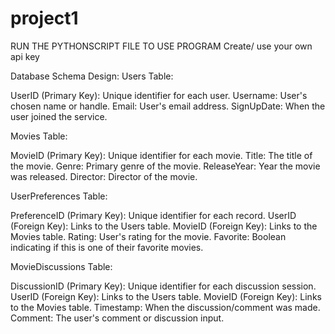 # project1
RUN THE PYTHONSCRIPT FILE TO USE PROGRAM
Create/ use your own api key


Database Schema Design:
Users Table:

UserID (Primary Key): Unique identifier for each user.
Username: User's chosen name or handle.
Email: User's email address.
SignUpDate: When the user joined the service.


Movies Table:

MovieID (Primary Key): Unique identifier for each movie.
Title: The title of the movie.
Genre: Primary genre of the movie.
ReleaseYear: Year the movie was released.
Director: Director of the movie.


UserPreferences Table:

PreferenceID (Primary Key): Unique identifier for each record.
UserID (Foreign Key): Links to the Users table.
MovieID (Foreign Key): Links to the Movies table.
Rating: User's rating for the movie.
Favorite: Boolean indicating if this is one of their favorite movies.

MovieDiscussions Table:

DiscussionID (Primary Key): Unique identifier for each discussion session.
UserID (Foreign Key): Links to the Users table.
MovieID (Foreign Key): Links to the Movies table.
Timestamp: When the discussion/comment was made.
Comment: The user's comment or discussion input.
